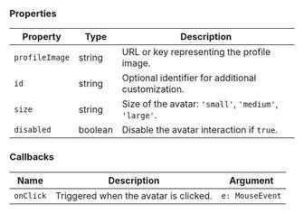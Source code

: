 ### Properties

| Property       | Type    | Description                                           |
| -------------- | ------- | ----------------------------------------------------- |
| `profileImage` | string  | URL or key representing the profile image.            |
| `id`           | string  | Optional identifier for additional customization.     |
| `size`         | string  | Size of the avatar: `'small'`, `'medium'`, `'large'`. |
| `disabled`     | boolean | Disable the avatar interaction if `true`.             |

### Callbacks

| Name      | Description                           | Argument        |
| --------- | ------------------------------------- | --------------- |
| `onClick` | Triggered when the avatar is clicked. | `e: MouseEvent` |
